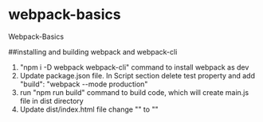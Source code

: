 # webpack-basics
Webpack-Basics

##installing and building webpack and webpack-cli
1. "npm i -D webpack webpack-cli" command to install webpack as dev
2. Update package.json file. In Script section delete test property and add "build": "webpack --mode production"
3. run "npm run build" command to build code, which will create main.js file in dist directory
4. Update dist/index.html file change "<script src="../src/index.js"></script>" to "<script src="./main.js"></script>"